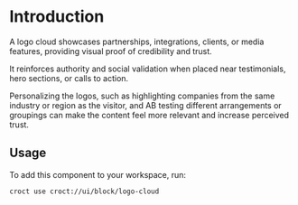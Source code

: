 # Introduction

A logo cloud showcases partnerships, integrations, clients, or media features, providing visual proof of credibility
and trust.

It reinforces authority and social validation when placed near testimonials, hero sections, or calls to action.

Personalizing the logos, such as highlighting companies from the same industry or region as the visitor, and AB testing
different arrangements or groupings can make the content feel more relevant and increase perceived trust.

## Usage

To add this component to your workspace, run:

```croct-cmd
croct use croct://ui/block/logo-cloud
```
